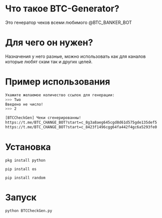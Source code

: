 # Что такое BTC-Generator?

Это генератор чеков всеми любимого @BTC_BANKER_BOT

# Для чего он нужен?

Назначения у него разные, можно использовать как для каналов которые любят скам так и других целей.



# Пример использования



```bash
Укажите желаемое количество ссылок для генерации:
>>> Two
Введено не число!
>>> 2

[BTCCheckGen] Чеки сгенерированны!
https://t.me/BTC_CHANGE_BOT?start=c_8g3a8aeg645cgd8d61d575gde135def5
https://t.me/BTC_CHANGE_BOT?start=c_8423f1496cgg64fa442f4gc6a5293fe0

```

# Установка

`pkg install python`

`pip install os`

`pip install random `

# Запуск

`python BTCCheckGen.py`
